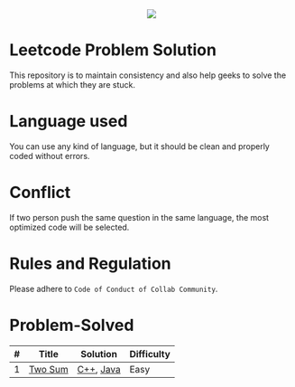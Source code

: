 <div align="center">
 <img src="https://img.shields.io/badge/contributions-welcome-blue">
</div> 
 
# Leetcode Problem Solution
This repository is to maintain consistency and also help geeks to solve the problems at which they are stuck.

# Language used
You can use any kind of language, but it should be clean and properly coded without errors.

# Conflict
If two person push the same question in the same language, the most optimized code will be selected.

# Rules and Regulation 
Please adhere to  `Code of Conduct of Collab Community`.


# Problem-Solved 
| # | Title | Solution | Difficulty |
|---| ----- | -------- | ---------- |
|1|[Two Sum](./Problem/Twosum.md) | [C++](./Solution/cpp/TwoSum.cpp), [Java](./Solution/java/Twosum.java)|Easy|
